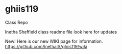 # ghiis119
Class Repo


Inetha Sheffield class readme file
look here for updates


New! Here is our new WIKI page for information.
https://github.com/InethaIS/ghiis119/wiki


